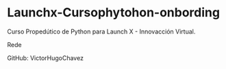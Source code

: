 # Launchx-Cursophytohon-onbording

Curso Propedútico de Python para Launch X - Innovacción Virtual.

Rede

GitHub: VictorHugoChavez 

